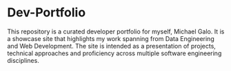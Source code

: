 # Dev-Portfolio

This repository is a curated developer portfolio for myself, Michael Galo. It is a showcase site that highlights my work spanning from Data Engineering and Web Development. The site is intended as a presentation of projects, technical approaches and proficiency across multiple software engineering disciplines.
